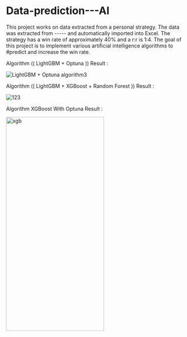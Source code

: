 # Data-prediction---AI
This project works on data extracted from a personal strategy. 
The data was extracted from ----- and automatically imported into Excel. 
The strategy has a win rate of approximately 40% and a r:r is 1:4. The goal of this project is to implement various artificial intelligence algorithms to #predict and increase the win rate.






Algorithm (( LightGBM + Optuna )) Result :

![LightGBM + Optuna algorithm3](https://github.com/user-attachments/assets/83566fb5-b14d-472c-a42c-b85817ad1c54)





Algorithm (( LightGBM +  XGBoost  + Random Forest )) Result :


![123](https://github.com/user-attachments/assets/f215dd4a-53b8-48df-ac98-c60dcf360e9a)





Algorithm XGBoost With Optuna Result :



<img width="268" height="584" alt="xgb" src="https://github.com/user-attachments/assets/20707271-08e6-4dfa-b131-892f37450dd5" />
